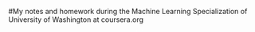 #My notes and homework during the Machine Learning Specialization of University of Washington at coursera.org
